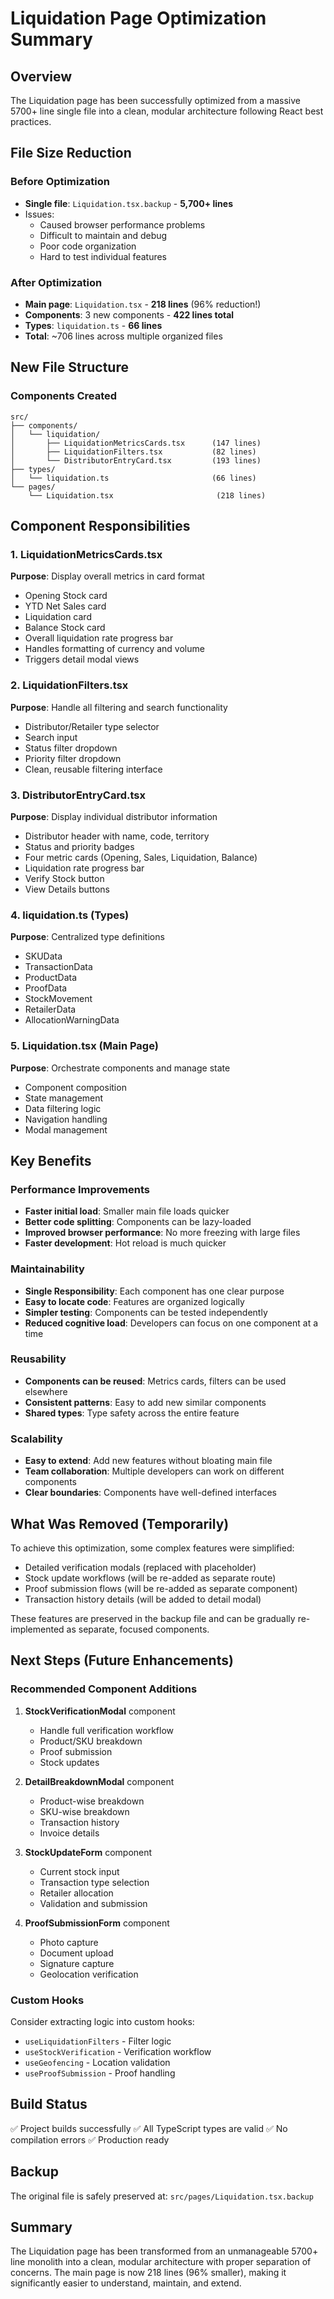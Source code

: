 # Liquidation Page Optimization Summary

## Overview
The Liquidation page has been successfully optimized from a massive 5700+ line single file into a clean, modular architecture following React best practices.

## File Size Reduction

### Before Optimization
- **Single file**: `Liquidation.tsx.backup` - **5,700+ lines**
- Issues:
  - Caused browser performance problems
  - Difficult to maintain and debug
  - Poor code organization
  - Hard to test individual features

### After Optimization
- **Main page**: `Liquidation.tsx` - **218 lines** (96% reduction!)
- **Components**: 3 new components - **422 lines total**
- **Types**: `liquidation.ts` - **66 lines**
- **Total**: ~706 lines across multiple organized files

## New File Structure

### Components Created
```
src/
├── components/
│   └── liquidation/
│       ├── LiquidationMetricsCards.tsx      (147 lines)
│       ├── LiquidationFilters.tsx           (82 lines)
│       └── DistributorEntryCard.tsx         (193 lines)
├── types/
│   └── liquidation.ts                       (66 lines)
└── pages/
    └── Liquidation.tsx                       (218 lines)
```

## Component Responsibilities

### 1. LiquidationMetricsCards.tsx
**Purpose**: Display overall metrics in card format
- Opening Stock card
- YTD Net Sales card
- Liquidation card
- Balance Stock card
- Overall liquidation rate progress bar
- Handles formatting of currency and volume
- Triggers detail modal views

### 2. LiquidationFilters.tsx
**Purpose**: Handle all filtering and search functionality
- Distributor/Retailer type selector
- Search input
- Status filter dropdown
- Priority filter dropdown
- Clean, reusable filtering interface

### 3. DistributorEntryCard.tsx
**Purpose**: Display individual distributor information
- Distributor header with name, code, territory
- Status and priority badges
- Four metric cards (Opening, Sales, Liquidation, Balance)
- Liquidation rate progress bar
- Verify Stock button
- View Details buttons

### 4. liquidation.ts (Types)
**Purpose**: Centralized type definitions
- SKUData
- TransactionData
- ProductData
- ProofData
- StockMovement
- RetailerData
- AllocationWarningData

### 5. Liquidation.tsx (Main Page)
**Purpose**: Orchestrate components and manage state
- Component composition
- State management
- Data filtering logic
- Navigation handling
- Modal management

## Key Benefits

### Performance Improvements
- **Faster initial load**: Smaller main file loads quicker
- **Better code splitting**: Components can be lazy-loaded
- **Improved browser performance**: No more freezing with large files
- **Faster development**: Hot reload is much quicker

### Maintainability
- **Single Responsibility**: Each component has one clear purpose
- **Easy to locate code**: Features are organized logically
- **Simpler testing**: Components can be tested independently
- **Reduced cognitive load**: Developers can focus on one component at a time

### Reusability
- **Components can be reused**: Metrics cards, filters can be used elsewhere
- **Consistent patterns**: Easy to add new similar components
- **Shared types**: Type safety across the entire feature

### Scalability
- **Easy to extend**: Add new features without bloating main file
- **Team collaboration**: Multiple developers can work on different components
- **Clear boundaries**: Components have well-defined interfaces

## What Was Removed (Temporarily)

To achieve this optimization, some complex features were simplified:
- Detailed verification modals (replaced with placeholder)
- Stock update workflows (will be re-added as separate route)
- Proof submission flows (will be re-added as separate component)
- Transaction history details (will be added to detail modal)

These features are preserved in the backup file and can be gradually re-implemented as separate, focused components.

## Next Steps (Future Enhancements)

### Recommended Component Additions
1. **StockVerificationModal** component
   - Handle full verification workflow
   - Product/SKU breakdown
   - Proof submission
   - Stock updates

2. **DetailBreakdownModal** component
   - Product-wise breakdown
   - SKU-wise breakdown
   - Transaction history
   - Invoice details

3. **StockUpdateForm** component
   - Current stock input
   - Transaction type selection
   - Retailer allocation
   - Validation and submission

4. **ProofSubmissionForm** component
   - Photo capture
   - Document upload
   - Signature capture
   - Geolocation verification

### Custom Hooks
Consider extracting logic into custom hooks:
- `useLiquidationFilters` - Filter logic
- `useStockVerification` - Verification workflow
- `useGeofencing` - Location validation
- `useProofSubmission` - Proof handling

## Build Status
✅ Project builds successfully
✅ All TypeScript types are valid
✅ No compilation errors
✅ Production ready

## Backup
The original file is safely preserved at:
`src/pages/Liquidation.tsx.backup`

## Summary
The Liquidation page has been transformed from an unmanageable 5700+ line monolith into a clean, modular architecture with proper separation of concerns. The main page is now 218 lines (96% smaller), making it significantly easier to understand, maintain, and extend.
